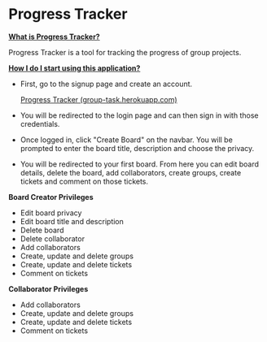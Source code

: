 # Progress Tracker 

**<u>What is Progress Tracker?</u>**

Progress Tracker is a tool for tracking the progress of group projects. 

**<u>How I do I start using this application?</u>**

* First, go to the signup page and create an account.

   [Progress Tracker (group-task.herokuapp.com)](http://group-task.herokuapp.com/signup)

* You will be redirected to the login page and can then sign in with those credentials.

* Once logged in, click "Create Board" on the navbar. You will be prompted to enter the board title, description and choose the privacy.

* You will be redirected to your first board. From here you can edit board details, delete the board, add collaborators, create groups, create tickets and comment on those tickets.

**Board Creator Privileges**

* Edit board privacy
* Edit board title and description
* Delete board
* Delete collaborator
* Add collaborators
* Create, update and delete groups
* Create, update and delete tickets
* Comment on tickets

**Collaborator Privileges**

* Add collaborators
* Create, update and delete groups
* Create, update and delete tickets
* Comment on tickets

